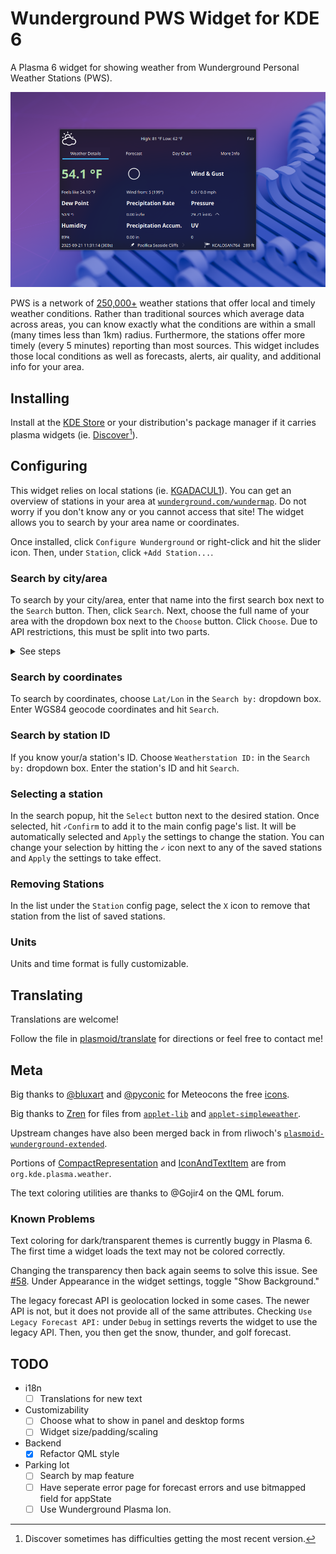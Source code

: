 # Wunderground PWS Widget for KDE 6

A Plasma 6 widget for showing weather from Wunderground Personal Weather Stations (PWS).

![image showing main widget face](./examples/main.png)

PWS is a network of [250,000+](https://www.wunderground.com/pws/overview) weather stations that offer local and timely weather conditions. Rather than traditional sources which average data across areas, you can know exactly what the conditions are within a small (many times less than 1km) radius. Furthermore, the stations offer more timely (every 5 minutes) reporting than most sources. This widget includes those local conditions as well as forecasts, alerts, air quality, and additional info for your area.

## Installing

Install at the [KDE Store](https://store.kde.org/p/2135799) or your distribution's package manager if it carries plasma widgets (ie. [Discover](https://apps.kde.org/discover/)[^1]).

## Configuring

This widget relies on local stations (ie. [KGADACUL1](https://www.wunderground.com/dashboard/pws/KGADACUL1)). You can get an overview of stations in your area at [`wunderground.com/wundermap`](https://wunderground.com/wundermap). Do not worry if you don't know any or you cannot access that site! The widget allows you to search by your area name or coordinates.

Once installed, click `Configure Wunderground` or right-click and hit the slider icon. Then, under `Station`, click `+Add Station...`.

### Search by city/area

To search by your city/area, enter that name into the first search box next to the `Search` button. Then, click `Search`. Next, choose the full name of your area with the dropdown box next to the `Choose` button. Click `Choose`. Due to API restrictions, this must be split into two parts.

<details>
  <summary>See steps</summary>

  #### Step 1

  Type the area name into the red search bar and click `Search`.

  ![step 1 image](./examples/step1.png)

  #### Step 2

  That search has populated the green dropdown box with matches for that area name. Select the correct one and the click `Choose`.

  ![step 2 image](./examples/step2.png)
</details>

### Search by coordinates

To search by coordinates, choose `Lat/Lon` in the `Search by:` dropdown box. Enter WGS84 geocode coordinates and hit `Search`.

### Search by station ID

If you know your/a station's ID. Choose `Weatherstation ID:` in the `Search by:` dropdown box. Enter the station's ID and hit `Search`.

### Selecting a station

In the search popup, hit the `Select` button next to the desired station. Once selected, hit `✓Confirm` to add it to the main config page's list. It will be automatically selected and `Apply` the settings to change the station. You can change your selection by hitting the `✓` icon next to any of the saved stations and `Apply` the settings to take effect.

### Removing Stations

In the list under the `Station` config page, select the `X` icon to remove that station from the list of saved stations.

### Units

Units and time format is fully customizable.

## Translating

Translations are welcome!

Follow the file in [plasmoid/translate](./plasmoid/translate) for directions or feel free to contact me!

## Meta

Big thanks to [@bluxart](https://x.com/bluxart) and [@pyconic](https://x.com/pyconic) for Meteocons the free [icons](https://www.alessioatzeni.com/meteocons/).

Big thanks to [Zren](https://github.com/Zren) for files from [`applet-lib`](https://github.com/Zren/plasma-applet-lib/) and [`applet-simpleweather`](https://github.com/Zren/plasma-applet-simpleweather/).

Upstream changes have also been merged back in from rliwoch's [`plasmoid-wunderground-extended`](https://github.com/rliwoch/plasmoid-wunderground-extended).

Portions of [CompactRepresentation](./plasmoid/contents/ui/CompactRepresentation.qml) and [IconAndTextItem](./plasmoid/contents/ui/IconAndTextItem.qml) are from `org.kde.plasma.weather`.

The text coloring utilities are thanks to @Gojir4 on the QML forum.

### Known Problems

Text coloring for dark/transparent themes is currently buggy in Plasma 6. The first time a widget loads the text may not be colored correctly.

Changing the transparency then back again seems to solve this issue. See [#58](https://github.com/k-donn/plasmoid-wunderground/issues/58).
Under Appearance in the widget settings, toggle "Show Background."

The legacy forecast API is geolocation locked in some cases. The newer API is not, but it does not provide all of the same attributes. Checking `Use Legacy Forecast API:` under `Debug` in settings reverts the widget to use the legacy API. Then, you then get the snow, thunder, and golf forecast.

## TODO

- i18n
  -   [ ] Translations for new text
- Customizability
  -   [ ] Choose what to show in panel and desktop forms
  -   [ ] Widget size/padding/scaling
- Backend
  -   [x] Refactor QML style
- Parking lot
  -   [ ] Search by map feature
  -   [ ] Have seperate error page for forecast errors and use bitmapped field for appState
  -   [ ] Use Wunderground Plasma Ion.

[^1]: Discover sometimes has difficulties getting the most recent version.